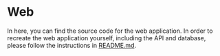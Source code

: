 # Web

In here, you can find the source code for the web application. In order to recreate the web application yourself, including the API and database, please follow the instructions in [README.md](../README.md).